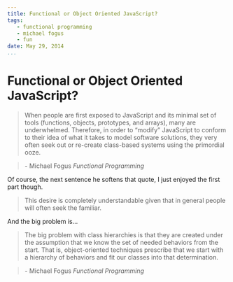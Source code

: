 ```yaml
---
title: Functional or Object Oriented JavaScript?
tags:
   - functional programming
   - michael fogus
   - fun
date: May 29, 2014
...
```


# Functional or Object Oriented JavaScript?

> When people are first exposed to JavaScript and its minimal set of tools (functions, objects, prototypes, and arrays), many are underwhelmed. Therefore, in order to “modify” JavaScript to conform to their idea of what it takes to model software solutions, they very often seek out or re-create class-based systems using the primordial ooze.

> \- Michael Fogus *Functional Programming*

Of course, the next sentence he softens that quote, I just enjoyed the first part though.

> This desire is completely understandable given that in general people will often seek the familiar.

And the big problem is...

> The big problem with class hierarchies is that they are created under the assumption that we know the set of needed behaviors from the start. That is, object-oriented techniques prescribe that we start with a hierarchy of behaviors and fit our classes into that determination.

> \- Michael Fogus *Functional Programming*
